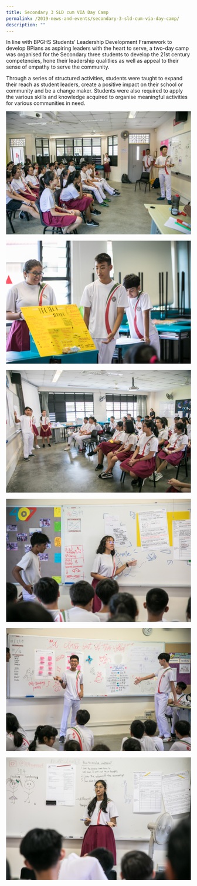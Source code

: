 ```yaml
---
title: Secondary 3 SLD cum VIA Day Camp
permalink: /2019-news-and-events/secondary-3-sld-cum-via-day-camp/
description: ""
---
```

  
In line with BPGHS Students’ Leadership Development Framework to develop BPians as aspiring leaders with the heart to serve, a two-day camp was organised for the Secondary three students to develop the 21st century competencies, hone their leadership qualitlies as well as appeal to their sense of empathy to serve the community.  
  

Through a series of structured activities, students were taught to expand their reach as student leaders, create a positive impact on their school or community and be a change maker. Students were also required to apply the various skills and knowledge acquired to organise meaningful activities for various communities in need.

![](/images/SLD%201.jpeg)

![](/images/SLD%202.jpeg)

![](/images/sld%203.jpeg)

![](/images/sld4.jpeg)

![](/images/sld5.jpeg)

![](/images/sld6.jpeg)